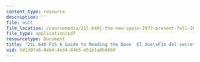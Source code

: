 ```yaml
---
content_type: resource
description: ''
file: null
file_location: /coursemedia/21l-640j-the-new-spain-1977-present-fall-2015/5d139fa68eb44e3484b5d51b1a0b8069_MIT21L_640JF15_du.pdf
file_type: application/pdf
resourcetype: Document
title: "21L.640 F15 A Guide to Reading the Book  El due\xF1o del secreto"
uid: 5d139fa6-8eb4-4e34-84b5-d51b1a0b8069
---
```

